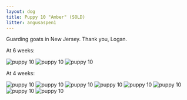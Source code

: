 ```yaml
---
layout: dog
title: Puppy 10 "Amber" (SOLD)
litter: angusaspen1
---
```


Guarding goats in New Jersey. Thank you, Logan.

At 6 weeks:

![puppy 10](http://farm4.staticflickr.com/3902/15143300645_200dd1a887_z_d.jpg)
![puppy 10](http://farm6.staticflickr.com/5566/15140333161_bf8cd36959_z_d.jpg)
![puppy 10](http://farm4.staticflickr.com/3849/14956622849_d977a847a3_z_d.jpg)

At 4 weeks:

![puppy 10](http://farm6.staticflickr.com/5572/14985671542_d55aa75fac_z_d.jpg)
![puppy 10](http://farm6.staticflickr.com/5556/14982936351_ffdf167064_z_d.jpg)
![puppy 10](http://farm4.staticflickr.com/3875/14982851281_e785df4ea8_z_d.jpg)
![puppy 10](http://farm4.staticflickr.com/3883/14985660172_0e5d302066_z_d.jpg)
![puppy 10](http://farm6.staticflickr.com/5585/14799318299_9c2553a479_z_d.jpg)
![puppy 10](http://farm6.staticflickr.com/5554/14985994535_c69d41a2c0_z_d.jpg)
![puppy 10](http://farm4.staticflickr.com/3872/14982874421_d1730476cc_z_d.jpg)
![puppy 10](http://farm6.staticflickr.com/5578/14799301500_2dae71834c_z_d.jpg)
